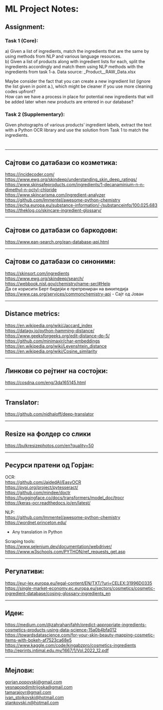 # ML Project Notes:

## Assignment:    
### Task 1 (Core):      
a) Given a list of ingredients, match the ingredients that are the same by using methods from NLP and various language resources.      
b) Given a list of products along with ingredient lists for each, split the ingredients accordingly and match them using NLP methods with the ingredients from task 1-a. Data source: _Product__RAW_Data.xlsx

Maybe consider the fact that you can create a new ingredient list (ignore the list given in point a.), which might be cleaner if you use more cleaning codes upfront?             
How can we have a process in place for potential new ingredients that will be added later when new products are entered in our database?


### Task 2 (Supplementary):    
Given photographs of various products’ ingredient labels, extract the text with a Python OCR library and use the solution from Task 1 to match the ingredients. 

#

---

## Сајтови со датабази со козметика:
https://incidecoder.com/     
https://www.ewg.org/skindeep/understanding_skin_deep_ratings/     
https://www.skinsafeproducts.com/ingredients/1-decanaminium-n-n-dimethyl-n-octyl-chloride     
https://www.skincarisma.com/ingredient-analyzer     
https://github.com/lmmentel/awesome-python-chemistry       
https://echa.europa.eu/substance-information/-/substanceinfo/100.025.683    
https://theklog.co/skincare-ingredient-glossary/

---

## Сајтови со датабази со баркодови:      
https://www.ean-search.org/ean-database-api.html

---


## Сајтови со датабази со синоними:
https://skinsort.com/ingredients    
https://www.ewg.org/skindeep/search/
https://webbook.nist.gov/chemistry/name-ser/#Help        
Да се корисити Берт бидејќи е претрениран на википедија        
https://www.cas.org/services/commonchemistry-api   - Сајт од Јован     

---

## Distance metrics:       
https://en.wikipedia.org/wiki/Jaccard_index     
https://datagy.io/python-hamming-distance/     
https://www.geeksforgeeks.org/edit-distance-dp-5/     
https://github.com/minimaxir/char-embeddings  
https://en.wikipedia.org/wiki/Levenshtein_distance
https://en.wikipedia.org/wiki/Cosine_similarity


---

## Линкови со рејтинг на состојки:    
https://cosdna.com/eng/3da165145.html     

---

## Translator:     
https://github.com/nidhaloff/deep-translator     

---

## Resize на фолдер со слики
https://bulkresizephotos.com/en?quality=50

---

## Ресурси пратени од Горјан:
OCR:       
https://github.com/JaidedAI/EasyOCR      
https://pypi.org/project/pytesseract/    
https://github.com/mindee/doctr    
https://huggingface.co/docs/transformers/model_doc/trocr    
https://keras-ocr.readthedocs.io/en/latest/    

NLP:    
https://github.com/lmmentel/awesome-python-chemistry    
https://wordnet.princeton.edu/    
+ Any translation in Python

Scraping tools:     
https://www.selenium.dev/documentation/webdriver/      
https://www.w3schools.com/PYTHON/ref_requests_get.asp      

---

## Регулативи:
https://eur-lex.europa.eu/legal-content/EN/TXT/?uri=CELEX:31996D0335     
https://single-market-economy.ec.europa.eu/sectors/cosmetics/cosmetic-ingredient-database/cosing-glossary-ingredients_en

---

## Идеи:
https://medium.com/@zahrahanifahh/predict-appropriate-ingredients-cosmetics-products-using-data-science-15a0b4bfa012        
https://towardsdatascience.com/for-your-skin-beauty-mapping-cosmetic-items-with-bokeh-af7523ca68e5       
https://www.kaggle.com/code/kingabzpro/cosmetics-ingredients       
http://eprints.intimal.edu.my/1667/1/Vol.2022_12.pdf       

---

## Мејлови:
gorjan.popovski@gmail.com     
vesnapopdimitrijoska@gmail.com     
tamarajovr@gmail.com     
ivan_stojkovski@hotmail.com     
stankovski.n@hotmail.com
